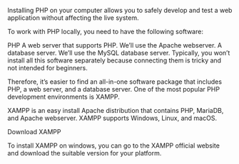 Installing PHP on your computer allows you to safely develop and test a web application without affecting the live system.

To work with PHP locally, you need to have the following software:

PHP
A web server that supports PHP. We’ll use the Apache webserver.
A database server. We’ll use the MySQL database server.
Typically, you won’t install all this software separately because connecting them is tricky and not intended for beginners.

Therefore, it’s easier to find an all-in-one software package that includes PHP, a web server, and a database server. One of the most popular PHP development environments is XAMPP.

XAMPP is an easy install Apache distribution that contains PHP, MariaDB, and Apache webserver. XAMPP supports Windows, Linux, and macOS.

Download XAMPP

To install XAMPP on windows, you can go to the XAMPP official website and download the suitable version for your platform.

